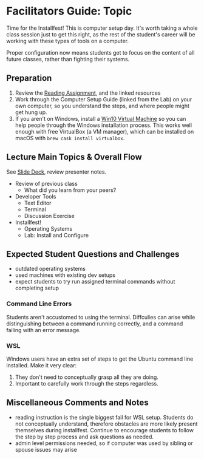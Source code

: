 # Facilitators Guide: Topic

Time for the Installfest! This is computer setup day. It's worth taking a whole class session just to get this right, as the rest of the student's career will be working with these types of tools on a computer. 

Proper configuration now means students get to focus on the content of all future classes, rather than fighting their systems. 

## Preparation
1. Review the [Reading Assignment](../DISCUSSION.md), and the linked resources
1. Work through the Computer Setup Guide (linked from the Lab) on your own computer, so you understand the steps, and where people might get hung up. 
1. If you aren't on Windows, install a [Win10 Virtual Machine](https://developer.microsoft.com/en-us/microsoft-edge/tools/vms/) so you can help people through the Windows installation process. This works well enough with free VirtualBox (a VM manager), which can be installed on macOS with `brew cask install virtualbox`. 

## Lecture Main Topics & Overall Flow
See [Slide Deck](https://docs.google.com/presentation/d/1A5HceeyBY6iZ-yEidix8lI2JLQViYxFbNK8Ij2UWgHs/edit), review presenter notes.

- Review of previous class
  - What did you learn from your peers?
- Developer Tools
  - Text Editor
  - Terminal
  - Discussion Exercise
- Installfest! 
  - Operating Systems
  - Lab: Install and Configure

## Expected Student Questions and Challenges
- outdated operating systems
- used machines with existing dev setups
- expect students to try run assigned terminal commands without completing setup

### Command Line Errors

Students aren't accustomed to using the terminal.  Diffculies can arise while distinguishing between a command running correctly, and a command failing with an error message. 

### WSL

Windows users have an extra set of steps to get the Ubuntu command line installed. Make it very clear: 
1. They don't need to conceptually grasp all they are doing. 
2. Important to carefully work through the steps regardless. 

## Miscellaneous Comments and Notes
- reading instruction is the single biggest fail for WSL setup.  Students do not conceptually understand, therefore obstacles are more likely present themselves during installfest.  Continue to encourage students to follow the step by step process and ask questions as needed.
- admin level permissions needed, so if computer was used by sibling or spouse issues may arise
